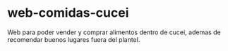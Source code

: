 # web-comidas-cucei
Web para poder vender y comprar alimentos dentro de cucei, ademas de recomendar buenos lugares fuera del plantel.
